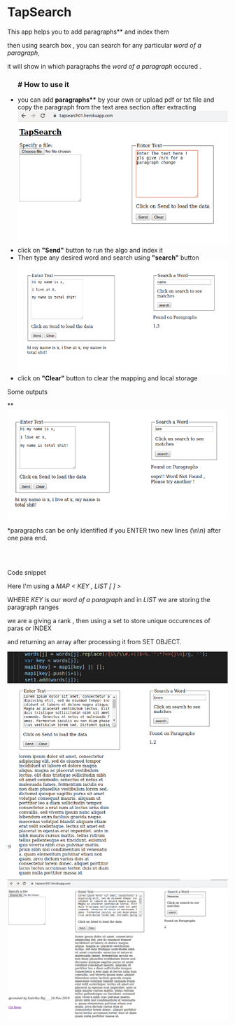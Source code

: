<h1>TapSearch</h1>

  This app helps you to add paragraphs** and index them

  then using search box , you can search for any particular <i>word of a paragraph</i>,

  it will show in which paragraphs the <i>word of a paragraph</i> occured .

<ul>
 <h3> # How to use it </h3> 

  <li> you can add <strong>paragraphs**</strong> by your own or upload pdf or txt file and copy the paragraph
      from the text area section after extracting</li>
    
   <img src = "https://github.com/ricksr/tapsearch/blob/master/images/1.png">
    
  <li>click on <strong>"Send"</strong> button to run the algo and index it</li>
  
  <li>Then type any desired word and search using <strong>"search"</strong> button</li>
  
  <img src = "https://github.com/ricksr/tapsearch/blob/master/images/2.png">
  
  <li>click on <strong>"Clear"</strong> button to clear the mapping and local storage</li>
  
</ul>

<p>Some outputs</p>

**<img src = "https://github.com/ricksr/tapsearch/blob/master/images/3.png">

*paragraphs can be only identified if you ENTER two new lines (\n\n) after one para end.

<br>
<br>

<p>Code snippet</p>
  <p> Here I'm using a <i>MAP < KEY  ,  LIST [ ] ></i></p>
  <p> WHERE <i>KEY</i> is our <i>word of a paragraph</i> and in <i>LIST</i> we are storing the paragraph ranges</p>
  <p>we are a giving a rank , then using a set to store unique occurences of paras or INDEX</p>
  <p>and returning an array after processing it from SET OBJECT.</p>
   
  <img src = "https://github.com/ricksr/tapsearch/blob/master/images/4.png">
  
  <img src = "https://github.com/ricksr/tapsearch/blob/master/images/5.png">
  
  <img src = "https://github.com/ricksr/tapsearch/blob/master/images/6.png">

